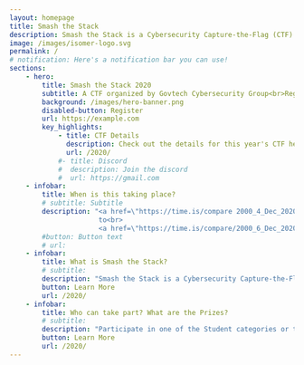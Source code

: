 ```yaml
---
layout: homepage
title: Smash the Stack
description: Smash the Stack is a Cybersecurity Capture-the-Flag (CTF) competition organized by Govtech Cybersecurity Group.
image: /images/isomer-logo.svg
permalink: /
# notification: Here's a notification bar you can use!
sections:
    - hero:
        title: Smash the Stack 2020
        subtitle: A CTF organized by Govtech Cybersecurity Group<br>Registration coming soon!
        background: /images/hero-banner.png
        disabled-button: Register
        url: https://example.com
        key_highlights:
            - title: CTF Details
              description: Check out the details for this year's CTF here
              url: /2020/
            #- title: Discord
            #  description: Join the discord 
            #  url: https://gmail.com
    - infobar:
        title: When is this taking place?
        # subtitle: Subtitle
        description: "<a href=\"https://time.is/compare 2000_4_Dec_2020_in_SGT\">4th December 2020 8pm UTC+08</a><br>
                      to<br>
                      <a href=\"https://time.is/compare/2000_6_Dec_2020_in_SGT\">6th December 2020 8pm UTC+08</a>"
        #button: Button text
        # url:
    - infobar:
        title: What is Smash the Stack?
        # subtitle: 
        description: "Smash the Stack is a Cybersecurity Capture-the-Flag (CTF) competition organized by Govtech Cybersecurity Group. "
        button: Learn More
        url: /2020/
    - infobar:
        title: Who can take part? What are the Prizes?
        # subtitle: 
        description: "Participate in one of the Student categories or the Open category<br>Form a team of 3 to 4 people, including at least 1 Singaporean<br>There are attractive cash prizes to be won for all categories, click on the link below to find out more!"
        button: Learn More
        url: /2020/
---
```


